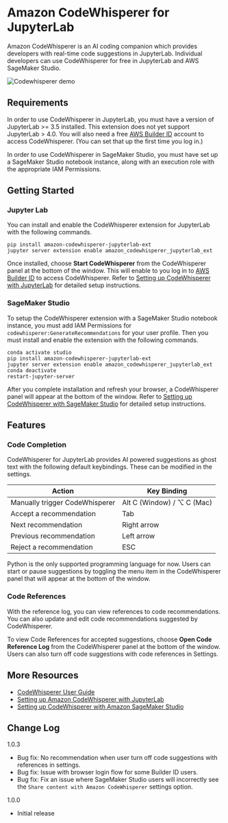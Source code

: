 # Amazon CodeWhisperer for JupyterLab

Amazon CodeWhisperer is an AI coding companion which provides developers with real-time code suggestions in JupyterLab. Individual developers can use CodeWhisperer for free in JupyterLab and AWS SageMaker Studio.

![Codewhisperer demo](https://docs.aws.amazon.com/images/codewhisperer/latest/userguide/images/codewhisperer-timestamp-record.png)

## Requirements

In order to use CodeWhisperer in JupyterLab, you must have a version of JupyterLab >= 3.5 installed. This extension does not yet support JupyterLab > 4.0. You will also need a free [AWS Builder ID](https://docs.aws.amazon.com/signin/latest/userguide/sign-in-aws_builder_id.html) account to access CodeWhisperer. (You can set that up the first time you log in.)

In order to use CodeWhisperer in SageMaker Studio, you must have set up a SageMaker Studio notebook instance, along with an execution role with the appropriate IAM Permissions. 

## Getting Started

### Jupyter Lab

You can install and enable the CodeWhisperer extension for JupyterLab with the following commands. 

```
pip install amazon-codewhisperer-jupyterlab-ext
jupyter server extension enable amazon_codewhisperer_jupyterlab_ext
```

Once installed, choose ****Start CodeWhisperer**** from the CodeWhisperer panel at the bottom of the window. This will enable to you log in to [AWS Builder ID](https://docs.aws.amazon.com/signin/latest/userguide/sign-in-aws_builder_id.html) to access CodeWhisperer. Refer to [Setting up CodeWhisperer with JupyterLab](https://docs.aws.amazon.com/codewhisperer/latest/userguide/jupyterlab-setup.html) for detailed setup instructions.

### SageMaker Studio

To setup the CodeWhisperer extension with a SageMaker Studio notebook instance, you must add IAM Permissions for 
`codewhisperer:GenerateRecommendations` for your user profile. Then you must install and enable the extension with the following commands.

```
conda activate studio
pip install amazon-codewhisperer-jupyterlab-ext
jupyter server extension enable amazon_codewhisperer_jupyterlab_ext
conda deactivate
restart-jupyter-server
```

After you complete installation and refresh your browser, a CodeWhisperer panel will appear at the bottom of the window. Refer to [Setting up CodeWhisperer with SageMaker Studio](https://docs.aws.amazon.com/codewhisperer/latest/userguide/sagemaker-setup.html) for detailed setup instructions. 

## Features

### Code Completion

CodeWhisperer for JupyterLab provides AI powered suggestions as ghost text with the following default keybindings. These can be modified in the settings.


|              Action	                  |      Key Binding       |
| ------------------------------ | ----------- |
| Manually trigger CodeWhisperer | Alt C (Window) / ⌥ C (Mac)        |
| Accept a recommendation        | Tab       |
| Next recommendation            | Right arrow |
| Previous recommendation        | Left arrow  |
| Reject a recommendation        | ESC         |



Python is the only supported programming language for now. Users can start or pause suggestions by toggling the menu item in the CodeWhisperer panel that will appear at the bottom of the window.

### Code References

With the reference log, you can view references to code recommendations. You can also update and edit code recommendations suggested by CodeWhisperer.

To view Code References for accepted suggestions, choose **Open Code Reference Log** from the CodeWhisperer panel at the bottom of the window. Users can also turn off code suggestions with code references in Settings.


## More Resources

* [CodeWhisperer User Guide](https://docs.aws.amazon.com/codewhisperer/latest/userguide/what-is-cwspr.html)
* [Setting up Amazon CodeWhisperer with JupyterLab](https://docs.aws.amazon.com/codewhisperer/latest/userguide/jupyterlab-setup.html)
* [Setting up CodeWhisperer with Amazon SageMaker Studio](https://docs.aws.amazon.com/codewhisperer/latest/userguide/sagemaker-setup.html)

## Change Log

1.0.3
* Bug fix: No recommendation when user turn off code suggestions with references in settings.
* Bug fix: Issue with browser login flow for some Builder ID users.
* Bug fix: Fix an issue where SageMaker Studio users will incorrectly see the `Share content with Amazon CodeWhisperer` settings option.

1.0.0
* Initial release
